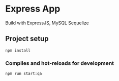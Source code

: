 # Express App
Build with ExpressJS, MySQL Sequelize

## Project setup
```
npm install
```

### Compiles and hot-reloads for development
```
npm run start:qa
```